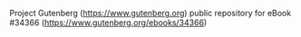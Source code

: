 Project Gutenberg (https://www.gutenberg.org) public repository for eBook #34366 (https://www.gutenberg.org/ebooks/34366)
